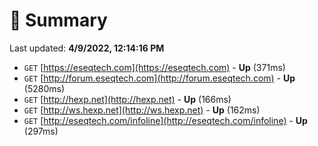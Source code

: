# 📖 Summary
Last updated: **4/9/2022, 12:14:16 PM**

- `GET` [https://eseqtech.com](https://eseqtech.com) - **Up** (371ms)
- `GET` [http://forum.eseqtech.com](http://forum.eseqtech.com) - **Up** (5280ms)
- `GET` [http://hexp.net](http://hexp.net) - **Up** (166ms)
- `GET` [http://ws.hexp.net](http://ws.hexp.net) - **Up** (162ms)
- `GET` [http://eseqtech.com/infoline](http://eseqtech.com/infoline) - **Up** (297ms)
